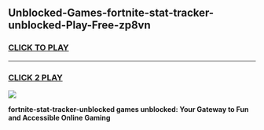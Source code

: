 
## Unblocked-Games-fortnite-stat-tracker-unblocked-Play-Free-zp8vn
<h3>
<a href="https://premium76.site?title=fortnite-stat-tracker-unblocked&ref=20M">CLICK TO PLAY</a></h3>
<hr>

<h3>
<a href="https://premium76.site?title=fortnite-stat-tracker-unblocked&ref=20M">CLICK 2 PLAY</a>
  
</h3>

<a href="https://premium76.site?title=fortnite-stat-tracker-unblocked&ref=19M"><img src="https://clearcache.store/games.png"></a>


**fortnite-stat-tracker-unblocked games unblocked: Your Gateway to Fun and Accessible Online Gaming**
